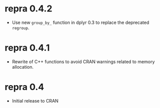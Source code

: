 # repra 0.4.2

* Use new `group_by_` function in dplyr 0.3 to replace the deprecated `regroup`.


# repra 0.4.1

* Rewrite of C++ functions to avoid CRAN warnings related to memory allocation.


# repra 0.4

* Initial release to CRAN
